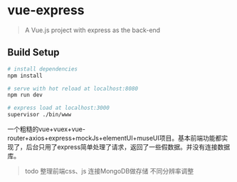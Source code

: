 # vue-express

> A Vue.js project with express as the back-end

## Build Setup

``` bash
# install dependencies
npm install

# serve with hot reload at localhost:8080
npm run dev

# express load at localhost:3000
supervisor ./bin/www
```
一个粗糙的vue+vuex+vue-router+axios+express+mockJs+elementUI+museUI项目。基本前端功能都实现了，后台只用了express简单处理了请求，返回了一些假数据。并没有连接数据库。

> todo
整理前端css、js
连接MongoDB做存储
不同分辨率调整
